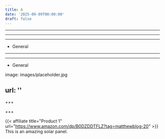 ```yaml
---
title: A
date: '2025-09-09T00:00:00'
draft: false
---
```


---



---

---




- General
---

---

- General

image: images/placeholder.jpg

url: ''
---

+++






+++










{{< affiliate title="Product 1" url="https://www.amazon.com/dp/B0DZDDTFLZ?tag=matthewblog-20" >}}
This is an amazing solar panel.